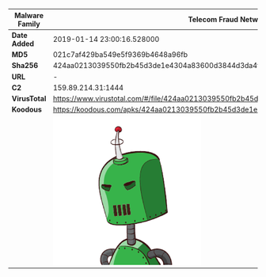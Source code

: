 | Malware Family | Telecom Fraud Network for South Koreans                      |
| -------------- | ------------------------------------------------------------ |
| **Date Added** | 2019-01-14 23:00:16.528000                                                   |
| **MD5**        | 021c7af429ba549e5f9369b4648a96fb                             |
| **Sha256**     | 424aa0213039550fb2b45d3de1e4304a83600d3844d3da4f07616ff5c5fc867d |
| **URL**        | -                                                            |
| **C2**         | 159.89.214.31:1444 |
| **VirusTotal** | https://www.virustotal.com/#/file/424aa0213039550fb2b45d3de1e4304a83600d3844d3da4f07616ff5c5fc867d/detection |
| **Koodous**    | https://koodous.com/apks/424aa0213039550fb2b45d3de1e4304a83600d3844d3da4f07616ff5c5fc867d |
|                | ![](../assets/424aa0213039550fb2b45d3de1e4304a83600d3844d3da4f07616ff5c5fc867d.png) |